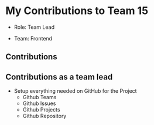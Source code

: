 # My Contributions to Team 15

- Role: Team Lead

- Team: Frontend

## Contributions

## Contributions as a team lead

- Setup everything needed on GitHub for the Project
  - Github Teams
  - Github Issues
  - Github Projects
  - Github Repository
